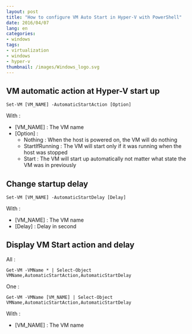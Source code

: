 ```yaml
---
layout: post
title: "How to configure VM Auto Start in Hyper-V with PowerShell"
date: 2016/04/07
lang: en
categories:
- windows
tags:
- virtualization
- windows
- hyper-v
thumbnail: /images/Windows_logo.svg
---
```

## VM automatic action at Hyper-V start up

```
Set-VM [VM_NAME] -AutomaticStartAction [Option]
```

With :
* [VM_NAME] : The VM name
* [Option] :
    + Nothing : When the host is powered on, the VM will do nothing
    + StartIfRunning : The VM will start only if it was running when the host was stopped
    + Start : The VM will start up automatically not matter what state the VM was in previously

## Change startup delay

```
Set-VM [VM_NAME] -AutomaticStartDelay [Delay]
```

With :
* [VM_NAME] : The VM name
* [Delay] : Delay in second

## Display VM Start action and delay

All :
```
Get-VM -VMName * | Select-Object VMName,AutomaticStartAction,AutomaticStartDelay
```

One :
```
Get-VM -VMName [VM_NAME] | Select-Object VMName,AutomaticStartAction,AutomaticStartDelay
```

With :
* [VM_NAME] : The VM name
